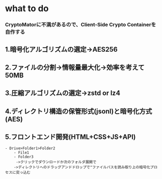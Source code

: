 # what to do
### CryptoMatorに不満があるので、Client-Side Crypto Containerを自作する
## 1.暗号化アルゴリズムの選定->AES256
## 2.ファイルの分割->情報量最大化->効率を考えて50MB
## 3.圧縮アルゴリズムの選定->zstd or lz4
## 4.ディレクトリ構造の保管形式(jsonl)と暗号化方式(AES)
## 5.フロントエンド開発(HTML+CSS+JS+API)
    - Drive>Folder1>Folder2
        - File1
        - Folder3
         ->クリックでダウンロードか次のフォルダ展開で
        ->ディレクトリへのドラッグアンドドロップで"ファイルパスを読み取り上の暗号化プロセスに突っ込む
